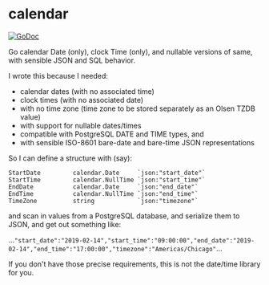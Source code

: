 # calendar

[![GoDoc](https://godoc.org/github.com/genofire/calendar?status.svg)](https://godoc.org/github.com/genofire/calendar)

Go calendar Date (only), clock Time (only), and nullable versions of same, with sensible JSON and SQL behavior.

I wrote this because I needed:

 * calendar dates (with no associated time) 
 * clock times (with no associated date)
 * with no time zone (time zone to be stored separately as an Olsen TZDB value)
 * with support for nullable dates/times
 * compatible with PostgreSQL DATE and TIME types, and
 * with sensible ISO-8601 bare-date and bare-time JSON representations
 
So I can define a structure with (say):

```
StartDate         calendar.Date     `json:"start_date"`
StartTime         calendar.NullTime `json:"start_time"`
EndDate           calendar.Date     `json:"end_date"`
EndTime           calendar.NullTime `json:"end_time"`
TimeZone          string            `json:"timezone"`	
```

and scan in values from a PostgreSQL database, and serialize them to JSON, and get out something like:

…`"start_date":"2019-02-14","start_time":"09:00:00","end_date":"2019-02-14","end_time":"17:00:00","timezone":"Americas/Chicago"`…

If you don't have those precise requirements, this is not the date/time library for you.

